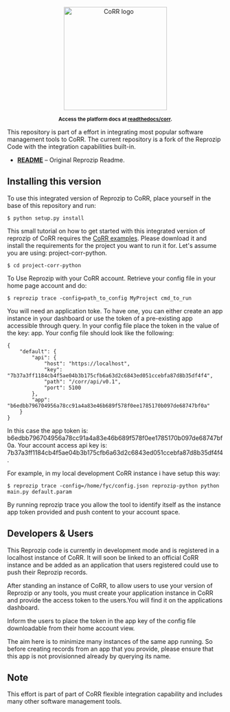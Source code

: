 <p align="center">
    <img src="https://rawgit.com/usnistgov/corr/master/corr-view/frontend/images/logo.svg"
         height="240"
         alt="CoRR logo"
         class="inline">
</p>

<p align="center"><sup><strong>
Access the platform docs at <a href="http://corr.readthedocs.io/en/latest/rst/README.html">readthedocs/corr</a>.
</strong></sup></p>

This repository is part of a effort in integrating most popular software management tools to CoRR.
The current repository is a fork of the Reprozip Code with the integration capabilities built-in.
* **[README](ABOUT)** – Original Reprozip Readme.

## Installing this version

To use this integrated version of Reprozip to CoRR, place yourself in the base of this repository and run:

    $ python setup.py install

This small tutorial on how to get started with this integrated version of reprozip of CoRR requires the
[CoRR examples](https://github.com/usnistgov/corr-examples). Please download it and install the requirements
for the project you want to run it for. Let's assume you are using: project-corr-python.

    $ cd project-corr-python

To Use Reprozip with your CoRR account. Retrieve your config file in your home page account and do:

    $ reprozip trace -config=path_to_config MyProject cmd_to_run
    
You will need an application toke. To have one, you can either create an app instance in your dashboard or
use the token of a pre-existing app accessible through query. In your config file place the token in the value
of the key: app. Your config file should look like the following:

```
{
    "default": {
        "api": {
            "host": "https://localhost",
            "key": "7b37a3ff1184cb4f5ae04b3b175cfb6a63d2c6843ed051ccebfa87d8b35df4f4",
            "path": "/corr/api/v0.1",
            "port": 5100
        },
        "app": "b6edbb796704956a78cc91a4a83e46b689f578f0ee1785170b097de68747bf0a"
    }
}
```
In this case the app token is: b6edbb796704956a78cc91a4a83e46b689f578f0ee1785170b097de68747bf0a.
Your account access api key is: 7b37a3ff1184cb4f5ae04b3b175cfb6a63d2c6843ed051ccebfa87d8b35df4f4.

For example, in my local development CoRR instance i have setup this way:

    $ reprozip trace -config=/home/fyc/config.json reprozip-python python main.py default.param

By running reprozip trace you allow the tool to identify itself as the instance app token provided
and push content to your account space.

## Developers & Users

This Reprozip code is currently in development mode and is registered in a localhost instance of CoRR.
It will soon be linked to an official CoRR instance and be added as an application that users registered
could use to push their Reprozip records.

After standing an instance of CoRR, to allow users to use your version of Reprozip or any tools, you
must create your application instance in CoRR and provide the access token to the users.You will find
it on the applications dashboard.

Inform the users to place the token in the app key of the config file downloadable from their home account
view.

The aim here is to minimize many instances of the same app running. So before creating records from an app
that you provide, please ensure that this app is not provisionned already by querying its name.

## Note

This effort is part of part of CoRR flexible integration capability and includes many other software 
management tools.
